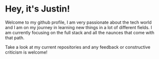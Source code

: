 # Hey, it's Justin!

Welcome to my github profile, I am very passionate about the tech world and I am on my journey in learning new things in a lot of different fields. I am currently focusing on the full stack and all the naunces that come with that path.

Take a look at my current repositories and any feedback or constructive criticism is welcome!

